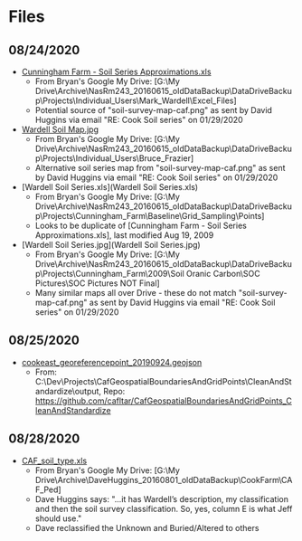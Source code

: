 # Files

## 08/24/2020

* [Cunningham Farm - Soil Series Approximations.xls](Cunningham%20Farm%20-%20Soil%20Series%20Approximations.xls)
  * From Bryan's Google My Drive: [G:\My Drive\Archive\NasRm243_20160615_oldDataBackup\DataDriveBackup\Projects\Individual_Users\Mark_Wardell\Excel_Files]
  * Potential source of "soil-survey-map-caf.png" as sent by David Huggins via email "RE: Cook Soil series" on 01/29/2020
* [Wardell Soil Map.jpg](Wardell%20Soil%20Map.jpg)
  * From Bryan's Google My Drive: [G:\My Drive\Archive\NasRm243_20160615_oldDataBackup\DataDriveBackup\Projects\Individual_Users\Bruce_Frazier]
  * Alternative soil series map from "soil-survey-map-caf.png" as sent by David Huggins via email "RE: Cook Soil series" on 01/29/2020
* [Wardell Soil Series.xls](Wardell Soil Series.xls)
  * From Bryan's Google My Drive: [G:\My Drive\Archive\NasRm243_20160615_oldDataBackup\DataDriveBackup\Projects\Cunningham_Farm\Baseline\Grid_Sampling\Points]
  * Looks to be duplicate of [Cunningham Farm - Soil Series Approximations.xls], last modified Aug 19, 2009
* [Wardell Soil Series.jpg](Wardell Soil Series.jpg)
  * From Bryan's Google My Drive: [G:\My Drive\Archive\NasRm243_20160615_oldDataBackup\DataDriveBackup\Projects\Cunningham_Farm\2009\Soil Oranic Carbon\SOC Pictures\SOC Pictures NOT Final]
  * Many similar maps all over Drive - these do not match "soil-survey-map-caf.png" as sent by David Huggins via email "RE: Cook Soil series" on 01/29/2020

## 08/25/2020

* [cookeast_georeferencepoint_20190924.geojson](cookeast_georeferencepoint_20190924.geojson)
  * From: C:\Dev\Projects\CafGeospatialBoundariesAndGridPoints\CleanAndStandardize\output, Repo: https://github.com/cafltar/CafGeospatialBoundariesAndGridPoints_CleanAndStandardize
  
## 08/28/2020

* [CAF_soil_type.xls](CAF_soil_type.xls)
  * From Bryan's Google My Drive: [G:\My Drive\Archive\DaveHuggins_20160801_oldDataBackup\CookFarm\CAF_Ped]
  * Dave Huggins says: "...it has Wardell’s description, my classification and then the soil survey classification. So, yes, column E is what Jeff should use."
  * Dave reclassified the Unknown and Buried/Altered to others

